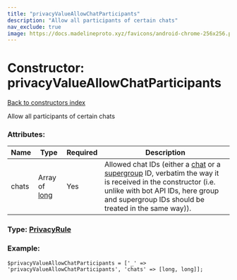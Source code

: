 ```yaml
---
title: "privacyValueAllowChatParticipants"
description: "Allow all participants of certain chats"
nav_exclude: true
image: https://docs.madelineproto.xyz/favicons/android-chrome-256x256.png
---
```

# Constructor: privacyValueAllowChatParticipants  
[Back to constructors index](/API_docs/constructors/index.html)



Allow all participants of certain chats

### Attributes:

| Name     |    Type       | Required | Description |
|----------|---------------|----------|-------------|
|chats|Array of [long](/API_docs/types/long.html) | Yes|Allowed chat IDs (either a [chat](../constructors/chat.html) or a [supergroup](../constructors/channel.html) ID, verbatim the way it is received in the constructor (i.e. unlike with bot API IDs, here group and supergroup IDs should be treated in the same way)).|



### Type: [PrivacyRule](/API_docs/types/PrivacyRule.html)


### Example:

```
$privacyValueAllowChatParticipants = ['_' => 'privacyValueAllowChatParticipants', 'chats' => [long, long]];
```  
